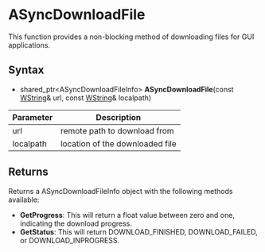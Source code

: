 # ASyncDownloadFile

This function provides a non-blocking method of downloading files for GUI applications.

## Syntax

- shared_ptr<ASyncDownloadFileInfo\> **ASyncDownloadFile**(const [WString](WString.md)& url, const [WString](WString.md)& localpath)

| Parameter | Description |
|---|---|
| url | remote path to download from |
| localpath | location of the downloaded file |

## Returns

Returns a ASyncDownloadFileInfo object with the following methods available:

- **GetProgress**: This will return a float value between zero and one, indicating the download progress.
- **GetStatus**: This will return DOWNLOAD_FINISHED, DOWNLOAD_FAILED, or DOWNLOAD_INPROGRESS.
